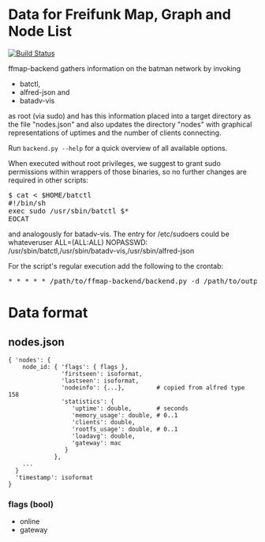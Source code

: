 # Data for Freifunk Map, Graph and Node List

[![Build Status](https://travis-ci.org/ffnord/ffmap-backend.svg?branch=master)](https://travis-ci.org/ffnord/ffmap-backend)

ffmap-backend gathers information on the batman network by invoking 

 * batctl,
 * alfred-json and
 * batadv-vis

as root (via sudo) and has this information placed into a target directory
as the file "nodes.json" and also updates the directory "nodes" with graphical
representations of uptimes and the number of clients connecting.

Run `backend.py --help` for a quick overview of all available options.

When executed without root privileges, we suggest to grant sudo permissions
within wrappers of those binaries, so no further changes are required in other
scripts:

<pre>
$ cat <<EOCAT > $HOME/batctl
#!/bin/sh
exec sudo /usr/sbin/batctl $*
EOCAT
</pre>

and analogously for batadv-vis. The entry for /etc/sudoers could be
whateveruser   ALL=(ALL:ALL) NOPASSWD: /usr/sbin/batctl,/usr/sbin/batadv-vis,/usr/sbin/alfred-json

For the script's regular execution add the following to the crontab:
<pre>
* * * * * /path/to/ffmap-backend/backend.py -d /path/to/output -a /path/to/aliases.json --vpn ae:7f:58:7d:6c:2a --vpn d2:d0:93:63:f7:da
</pre>

# Data format

## nodes.json

    { 'nodes': {
        node_id: { 'flags': { flags },
                   'firstseen': isoformat,
                   'lastseen': isoformat,
                   'nodeinfo': {...},         # copied from alfred type 158
                   'statistics': {
                      'uptime': double,       # seconds
                      'memory_usage': double, # 0..1
                      'clients': double,
                      'rootfs_usage': double, # 0..1
                      'loadavg': double,
                      'gateway': mac
                    }
                 },
        ...
      }
      'timestamp': isoformat
    }

### flags (bool)

- online
- gateway

